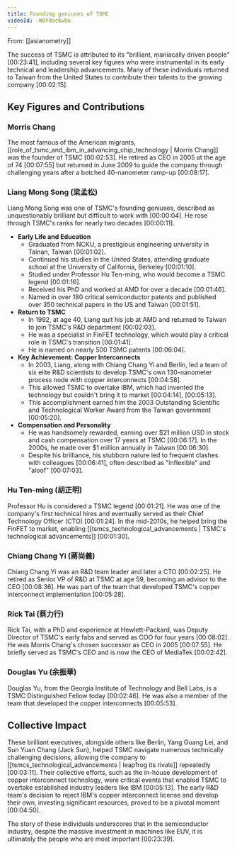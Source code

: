 ```yaml
---
title: Founding geniuses of TSMC
videoId: -W0YdacKwUo
---
```


From: [[asianometry]] <br/> 

The success of TSMC is attributed to its "brilliant, maniacally driven people" <a class="yt-timestamp" data-t="00:23:41">[00:23:41]</a>, including several key figures who were instrumental in its early technical and leadership advancements. Many of these individuals returned to Taiwan from the United States to contribute their talents to the growing company <a class="yt-timestamp" data-t="00:02:15">[00:02:15]</a>.

## Key Figures and Contributions

### Morris Chang
The most famous of the American migrants, [[role_of_tsmc_and_ibm_in_advancing_chip_technology | Morris Chang]] was the founder of TSMC <a class="yt-timestamp" data-t="00:02:53">[00:02:53]</a>. He retired as CEO in 2005 at the age of 74 <a class="yt-timestamp" data-t="00:07:55">[00:07:55]</a> but returned in June 2009 to guide the company through challenging years after a botched 40-nanometer ramp-up <a class="yt-timestamp" data-t="00:08:17">[00:08:17]</a>.

### Liang Mong Song (梁孟松)
Liang Mong Song was one of TSMC's founding geniuses, described as unquestionably brilliant but difficult to work with <a class="yt-timestamp" data-t="00:00:04">[00:00:04]</a>. He rose through TSMC's ranks for nearly two decades <a class="yt-timestamp" data-t="00:00:11">[00:00:11]</a>.

*   **Early Life and Education**
    *   Graduated from NCKU, a prestigious engineering university in Tainan, Taiwan <a class="yt-timestamp" data-t="00:01:02">[00:01:02]</a>.
    *   Continued his studies in the United States, attending graduate school at the University of California, Berkeley <a class="yt-timestamp" data-t="00:01:10">[00:01:10]</a>.
    *   Studied under Professor Hu Ten-ming, who would become a TSMC legend <a class="yt-timestamp" data-t="00:01:16">[00:01:16]</a>.
    *   Received his PhD and worked at AMD for over a decade <a class="yt-timestamp" data-t="00:01:46">[00:01:46]</a>.
    *   Named in over 180 critical semiconductor patents and published over 350 technical papers in the US and Taiwan <a class="yt-timestamp" data-t="00:01:51">[00:01:51]</a>.
*   **Return to TSMC**
    *   In 1992, at age 40, Liang quit his job at AMD and returned to Taiwan to join TSMC's R&D department <a class="yt-timestamp" data-t="00:02:03">[00:02:03]</a>.
    *   He was a specialist in FinFET technology, which would play a critical role in TSMC's transition <a class="yt-timestamp" data-t="00:01:41">[00:01:41]</a>.
    *   He is named on nearly 500 TSMC patents <a class="yt-timestamp" data-t="00:06:04">[00:06:04]</a>.
*   **Key Achievement: Copper Interconnects**
    *   In 2003, Liang, along with Chiang Chang Yi and Berlin, led a team of six elite R&D scientists to develop TSMC's own 130-nanometer process node with copper interconnects <a class="yt-timestamp" data-t="00:04:58">[00:04:58]</a>.
    *   This allowed TSMC to overtake IBM, which had invented the technology but couldn't bring it to market <a class="yt-timestamp" data-t="00:04:14">[00:04:14]</a>, <a class="yt-timestamp" data-t="00:05:13">[00:05:13]</a>.
    *   This accomplishment earned him the 2003 Outstanding Scientific and Technological Worker Award from the Taiwan government <a class="yt-timestamp" data-t="00:05:20">[00:05:20]</a>.
*   **Compensation and Personality**
    *   He was handsomely rewarded, earning over $21 million USD in stock and cash compensation over 17 years at TSMC <a class="yt-timestamp" data-t="00:06:17">[00:06:17]</a>. In the 2000s, he made over $1 million annually in Taiwan <a class="yt-timestamp" data-t="00:06:30">[00:06:30]</a>.
    *   Despite his brilliance, his stubborn nature led to frequent clashes with colleagues <a class="yt-timestamp" data-t="00:06:41">[00:06:41]</a>, often described as "inflexible" and "aloof" <a class="yt-timestamp" data-t="00:07:03">[00:07:03]</a>.

### Hu Ten-ming (胡正明)
Professor Hu is considered a TSMC legend <a class="yt-timestamp" data-t="00:01:21">[00:01:21]</a>. He was one of the company's first technical hires and eventually served as their Chief Technology Officer (CTO) <a class="yt-timestamp" data-t="00:01:24">[00:01:24]</a>. In the mid-2010s, he helped bring the FinFET to market, enabling [[tsmcs_technological_advancements | TSMC's technological advancements]] <a class="yt-timestamp" data-t="00:01:30">[00:01:30]</a>.

### Chiang Chang Yi (蔣尚義)
Chiang Chang Yi was an R&D team leader and later a CTO <a class="yt-timestamp" data-t="00:02:25">[00:02:25]</a>. He retired as Senior VP of R&D at TSMC at age 59, becoming an advisor to the CEO <a class="yt-timestamp" data-t="00:08:36">[00:08:36]</a>. He was part of the team that developed TSMC's copper interconnect implementation <a class="yt-timestamp" data-t="00:05:28">[00:05:28]</a>.

### Rick Tai (蔡力行)
Rick Tai, with a PhD and experience at Hewlett-Packard, was Deputy Director of TSMC's early fabs and served as COO for four years <a class="yt-timestamp" data-t="00:08:02">[00:08:02]</a>. He was Morris Chang's chosen successor as CEO in 2005 <a class="yt-timestamp" data-t="00:07:55">[00:07:55]</a>. He briefly served as TSMC's CEO and is now the CEO of MediaTek <a class="yt-timestamp" data-t="00:02:42">[00:02:42]</a>.

### Douglas Yu (余振華)
Douglas Yu, from the Georgia Institute of Technology and Bell Labs, is a TSMC Distinguished Fellow today <a class="yt-timestamp" data-t="00:02:46">[00:02:46]</a>. He was also a member of the team that developed the copper interconnects <a class="yt-timestamp" data-t="00:05:53">[00:05:53]</a>.

## Collective Impact

These brilliant executives, alongside others like Berlin, Yang Guang Lei, and Sun Yuan Chang (Jack Sun), helped TSMC navigate numerous technically challenging decisions, allowing the company to [[tsmcs_technological_advancements | leapfrog its rivals]] repeatedly <a class="yt-timestamp" data-t="00:03:11">[00:03:11]</a>. Their collective efforts, such as the in-house development of copper interconnect technology, were critical events that enabled TSMC to overtake established industry leaders like IBM <a class="yt-timestamp" data-t="00:05:13">[00:05:13]</a>. The early R&D team's decision to reject IBM's copper interconnect license and develop their own, investing significant resources, proved to be a pivotal moment <a class="yt-timestamp" data-t="00:04:50">[00:04:50]</a>.

The story of these individuals underscores that in the semiconductor industry, despite the massive investment in machines like EUV, it is ultimately the people who are most important <a class="yt-timestamp" data-t="00:23:39">[00:23:39]</a>.
